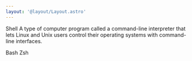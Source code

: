 ```yaml
---
layout: '@layout/Layout.astro'
---
```

Shell
A type of computer program called a command-line interpreter that lets Linux and Unix users control their operating systems with command-line interfaces.

Bash
Zsh